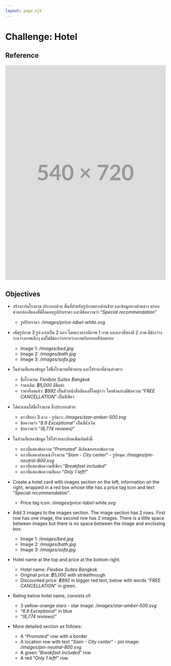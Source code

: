 ```yaml
---
layout: page.njk
---
```


# Challenge: Hotel

<div class="challenge"><div class="challenge-reference"><div class="challenge-sticky">

## Reference

<img src="/images/challenge-placeholder.svg">

</div></div><div class="challenge-objectives">

## Objectives

<div class="objectives" lang="th">

- สร้างการ์ดโรงแรม ประกอบด้วย พื้นที่สำหรับรูปภาพทางด้านซ้าย และข้อมูลทางด้านขวา ครอบด้วยกล่องสีแดงที่มีไอคอนรูปป้ายราคา และมีข้อความว่า “<em>Special recommendation</em>”

  - รูปป้ายราคา: <em>/images/price-label-white.svg</em>

- เพิ่มรูปภาพ 3 รูป แบ่งเป็น 2 แถว โดยแถวแรกมีภาพ 1 ภาพ และแถวที่สองมี 2 ภาพ มีช่องว่างระหว่างภาพเล็กๆ แต่ไม่มีช่องว่างระหว่างภาพกับกรอบที่ล้อมรอบ

  - Image 1: <em>/images/bed.jpg</em>
  - Image 2: <em>/images/bath.jpg</em>
  - Image 3: <em>/images/sofa.jpg</em>

- ในส่วนที่แสดงข้อมูล ใส่ชื่อโรงแรมที่ด้านบน และใส่ราคาที่ด้านล่างขวา

  - ชื่อโรงแรม: <em>Flexbox Suites Bangkok</em>
  - ราคาเดิม: <em>฿5,000</em> มีขีดฆ่า
  - ราคาที่ลดแล้ว: <em>฿892</em> เป็นตัวหนังสือสีแดงที่ใหญ่กว่า โดยด้านล่างมีข้อความ “<em>FREE CANCELLATION</em>” เป็นสีเขียว

- ใส่คะแนนใต้ชื่อโรงแรม ซึ่งประกอบด้วย

  - ดาวสีทอง 3 ดวง - รูปดาว: <em>/images/star-amber-500.svg</em>
  - ข้อความว่า “<em>8.9 Exceptional</em>” เป็นสีน้ำเงิน
  - ข้อความว่า “<em>(8,774 reviews)</em>”

- ในส่วนที่แสดงข้อมูล ให้ใส่รายละเอียดเพิ่มเติมดังนี้

  - แถวที่แสดงข้อความ “<em>Promoted</em>” มีเส้นขอบรอบข้อความ
  - แถวที่แสดงตำแหน่งโรงแรม “<em>Siam - City center</em>” - รูปหมุด: <em>/images/pin-neutral-800.svg</em>
  - แถวที่แสดงข้อความสีเขียว “<em>Breakfast included</em>”
  - แถวที่แสดงข้อความสีแดง “<em>Only 1 left!</em>”

</div>

<div class="objectives" lang="en">

- Create a hotel card with images section on the left, information on the right, wrapped
  in a red box whose title has a price tag icon and text “<em>Special recommendation</em>”.

  - Price tag icon: <em>/images/price-label-white.svg</em>

- Add 3 images to the images section. The image section has 2 rows. First row has
  one image, the second row has 2 images. There is a little space between images
  but there is no space between the image and enclosing box.

  - Image 1: <em>/images/bed.jpg</em>
  - Image 2: <em>/images/bath.jpg</em>
  - Image 3: <em>/images/sofa.jpg</em>

- Hotel name at the top and price at the bottom right.

  - Hotel name: <em>Flexbox Suites Bangkok</em>
  - Original price: <em>฿5,000</em> with strikethrough
  - Discounted price: <em>฿892</em> in bigger red text, below with words “<em>FREE CANCELLATION</em>” in green.

- Rating below hotel name, consists of:

  - 3 yellow-orange stars - star image: <em>/images/star-amber-500.svg</em>
  - “<em>8.9 Exceptional</em>” in blue
  - “<em>(8,774 reviews)</em>”

- More detailed section as follows:

  - A “<em>Promoted</em>” row with a border
  - A location row with text “<em>Siam - City center</em>” - pin image: <em>/images/pin-neutral-800.svg</em>
  - A green “<em>Breakfast included</em>” row
  - A red “<em>Only 1 left!</em>” row.

</div>

</div></div>

